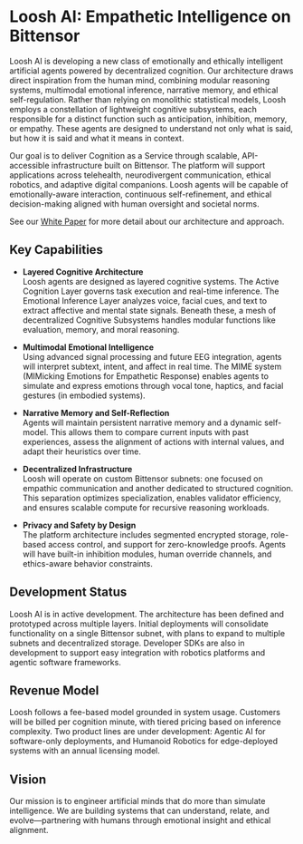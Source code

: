 
# Loosh AI: Empathetic Intelligence on Bittensor

Loosh AI is developing a new class of emotionally and ethically intelligent artificial agents powered by decentralized cognition. Our architecture draws direct inspiration from the human mind, combining modular reasoning systems, multimodal emotional inference, narrative memory, and ethical self-regulation. Rather than relying on monolithic statistical models, Loosh employs a constellation of lightweight cognitive subsystems, each responsible for a distinct function such as anticipation, inhibition, memory, or empathy. These agents are designed to understand not only what is said, but how it is said and what it means in context.

Our goal is to deliver Cognition as a Service through scalable, API-accessible infrastructure built on Bittensor. The platform will support applications across telehealth, neurodivergent communication, ethical robotics, and adaptive digital companions. Loosh agents will be capable of emotionally-aware interaction, continuous self-refinement, and ethical decision-making aligned with human oversight and societal norms.

See our [White Paper](./Papers/loosh_whitepaper.md) for more detail about our architecture and approach.

## Key Capabilities

- **Layered Cognitive Architecture**  
  Loosh agents are designed as layered cognitive systems. The Active Cognition Layer governs task execution and real-time inference. The Emotional Inference Layer analyzes voice, facial cues, and text to extract affective and mental state signals. Beneath these, a mesh of decentralized Cognitive Subsystems handles modular functions like evaluation, memory, and moral reasoning.

- **Multimodal Emotional Intelligence**  
  Using advanced signal processing and future EEG integration, agents will interpret subtext, intent, and affect in real time. The MIME system (MIMicking Emotions for Empathetic Response) enables agents to simulate and express emotions through vocal tone, haptics, and facial gestures (in embodied systems).

- **Narrative Memory and Self-Reflection**  
  Agents will maintain persistent narrative memory and a dynamic self-model. This allows them to compare current inputs with past experiences, assess the alignment of actions with internal values, and adapt their heuristics over time.

- **Decentralized Infrastructure**  
  Loosh will operate on custom Bittensor subnets: one focused on empathic communication and another dedicated to structured cognition. This separation optimizes specialization, enables validator efficiency, and ensures scalable compute for recursive reasoning workloads.

- **Privacy and Safety by Design**  
  The platform architecture includes segmented encrypted storage, role-based access control, and support for zero-knowledge proofs. Agents will have built-in inhibition modules, human override channels, and ethics-aware behavior constraints.

## Development Status

Loosh AI is in active development. The architecture has been defined and prototyped across multiple layers. Initial deployments will consolidate functionality on a single Bittensor subnet, with plans to expand to multiple subnets and decentralized storage. Developer SDKs are also in development to support easy integration with robotics platforms and agentic software frameworks.

## Revenue Model

Loosh follows a fee-based model grounded in system usage. Customers will be billed per cognition minute, with tiered pricing based on inference complexity. Two product lines are under development: Agentic AI for software-only deployments, and Humanoid Robotics for edge-deployed systems with an annual licensing model.

<!-- ## Applications in Development

- Telehealth agents and assistive robots with affective awareness  
- Augmentative communication tools for neurodivergent users  
- Emotionally responsive AI therapy agents  
- Ethically constrained robotics for industrial and defense use  
- Adaptive digital companions that evolve with the user -->

## Vision

Our mission is to engineer artificial minds that do more than simulate intelligence. We are building systems that can understand, relate, and evolve—partnering with humans through emotional insight and ethical alignment.

